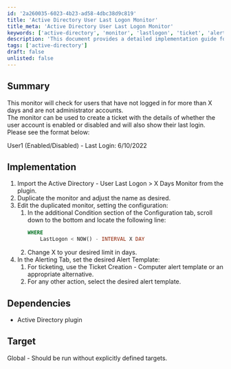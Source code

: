 ```yaml
---
id: '2a260035-6023-4b23-ad58-4dbc38d9c819'
title: 'Active Directory User Last Logon Monitor'
title_meta: 'Active Directory User Last Logon Monitor'
keywords: ['active-directory', 'monitor', 'lastlogon', 'ticket', 'alert']
description: 'This document provides a detailed implementation guide for setting up an Active Directory monitor that checks for user accounts that have not logged in for a specified number of days, excluding administrator accounts. It includes instructions for creating tickets with user account status and last login information.'
tags: ['active-directory']
draft: false
unlisted: false
---
```


## Summary

This monitor will check for users that have not logged in for more than X days and are not administrator accounts.  
The monitor can be used to create a ticket with the details of whether the user account is enabled or disabled and will also show their last login. Please see the format below:

User1 (Enabled/Disabled) - Last Login: 6/10/2022

## Implementation

1. Import the Active Directory - User Last Logon > X Days Monitor from the plugin.
2. Duplicate the monitor and adjust the name as desired.
3. Edit the duplicated monitor, setting the configuration:
   1. In the additional Condition section of the Configuration tab, scroll down to the bottom and locate the following line:
      ```sql
      WHERE 
          LastLogon < NOW() - INTERVAL X DAY
      ```
   2. Change X to your desired limit in days.
4. In the Alerting Tab, set the desired Alert Template:
   1. For ticketing, use the Ticket Creation - Computer alert template or an appropriate alternative.
   2. For any other action, select the desired alert template.

## Dependencies

- Active Directory plugin

## Target

Global - Should be run without explicitly defined targets.
